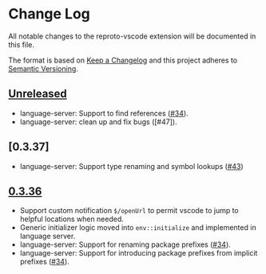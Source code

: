 # Change Log
All notable changes to the reproto-vscode extension will be documented in this file.

The format is based on [Keep a Changelog](http://keepachangelog.com/en/1.0.0/)
and this project adheres to [Semantic Versioning](http://semver.org/spec/v2.0.0.html).

## [Unreleased]

- language-server: Support to find references ([#34]).
- language-server: clean up and fix bugs ([#47]).

[Unreleased]: https://github.com/reproto/reproto/compare/0.3.37...master

## [0.3.37]

- language-server: Support type renaming and symbol lookups ([#43])

[Unreleased]: https://github.com/reproto/reproto/compare/0.3.36...0.3.37
[#43]: https://github.com/reproto/reproto/issues/43

## [0.3.36]
- Support custom notification `$/openUrl` to permit vscode to jump to helpful locations when
  needed.
- Generic initializer logic moved into `env::initialize` and implemented in language server.
- language-server: Support for renaming package prefixes ([#34]).
- language-server: Support for introducing package prefixes from implicit prefixes ([#34]).

[0.3.36]: https://github.com/reproto/reproto/compare/0.3.35...0.3.36
[#34]: https://github.com/reproto/reproto/issues/34
